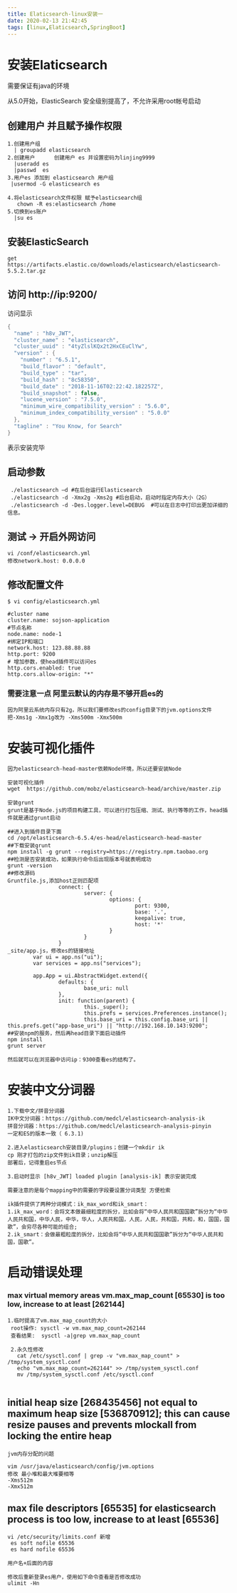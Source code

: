 ```yaml
---
title: Elaticsearch-linux安装一
date: 2020-02-13 21:42:45
tags: [linux,Elaticsearch,SpringBoot]
---
```


# 安装Elaticsearch

需要保证有java的环境



从5.0开始，ElasticSearch 安全级别提高了，不允许采用root帐号启动

## 创建用户 并且赋予操作权限

```
1.创建用户组    
  | groupadd elasticsearch
2.创建用户      创建用户 es 并设置密码为linjing9999
  |useradd es
  |passwd  es
3.用户es 添加到 elasticsearch 用户组
 |usermod -G elasticsearch es

4.将elasticsearch文件权限 赋予elasticsearch组
   chown -R es:elasticsearch /home
5.切换到es账户
  |su es
```

<!--more-->

## 安装ElasticSearch

```
get https://artifacts.elastic.co/downloads/elasticsearch/elasticsearch-5.5.2.tar.gz

```

## 访问 http://ip:9200/ 

访问显示

```java
{
  "name" : "h8v_JWT",
  "cluster_name" : "elasticsearch",
  "cluster_uuid" : "4tyZlslKQx2t2HxCEuClYw",
  "version" : {
    "number" : "6.5.1",
    "build_flavor" : "default",
    "build_type" : "tar",
    "build_hash" : "8c58350",
    "build_date" : "2018-11-16T02:22:42.182257Z",
    "build_snapshot" : false,
    "lucene_version" : "7.5.0",
    "minimum_wire_compatibility_version" : "5.6.0",
    "minimum_index_compatibility_version" : "5.0.0"
  },
  "tagline" : "You Know, for Search"
}
```

表示安装完毕

## 启动参数

```
 ./elasticsearch –d #在后台运行Elasticsearch
 ./elasticsearch -d -Xmx2g -Xms2g #后台启动，启动时指定内存大小（2G）
 ./elasticsearch -d -Des.logger.level=DEBUG  #可以在日志中打印出更加详细的信息。
```



## 测试 -> 开启外网访问

```
vi /conf/elasticsearch.yml
修改network.host: 0.0.0.0
```

## 修改配置文件

```
$ vi config/elasticsearch.yml

#cluster name
cluster.name: sojson-application
#节点名称
node.name: node-1
#绑定IP和端口
network.host: 123.88.88.88
http.port: 9200
# 增加参数，使head插件可以访问es  
http.cors.enabled: true  
http.cors.allow-origin: "*"
```

### 需要注意一点 阿里云默认的内存是不够开启es的

```
因为阿里云系统内存只有2g，所以我们要修改es的config目录下的jvm.options文件
把-Xms1g -Xmx1g改为 -Xms500m -Xmx500m
```

# 安装可视化插件

```
因为elasticsearch-head-master依赖Node环境，所以还要安装Node

安装可视化插件
wget  https://github.com/mobz/elasticsearch-head/archive/master.zip

安装grunt
grunt是基于Node.js的项目构建工具，可以进行打包压缩、测试、执行等等的工作，head插件就是通过grunt启动

##进入到插件目录下面
cd /opt/elasticsearch-6.5.4/es-head/elasticsearch-head-master
##下载安装grunt
npm install -g grunt --registry=https://registry.npm.taobao.org
##检测是否安装成功，如果执行命令后出现版本号就表明成功
grunt -version
##修改源码
Gruntfile.js,添加host正则匹配项
                connect: {
                        server: {
                                options: {
                                        port: 9300,
                                        base: '.',
                                        keepalive: true,
                                        host: '*'
                                }
                        }
                }
_site/app.js，修改es的链接地址
        var ui = app.ns("ui");
        var services = app.ns("services");

        app.App = ui.AbstractWidget.extend({
                defaults: {
                        base_uri: null
                },
                init: function(parent) {
                        this._super();
                        this.prefs = services.Preferences.instance();
                        this.base_uri = this.config.base_uri || this.prefs.get("app-base_uri") || "http://192.168.10.143:9200";
##安装npm的服务，然后再head目录下面启动插件
npm install
grunt server

然后就可以在浏览器中访问ip：9300查看es的结构了。
```



# 安装中文分词器

```
1.下载中文/拼音分词器
IK中文分词器：https://github.com/medcl/elasticsearch-analysis-ik
拼音分词器：https://github.com/medcl/elasticsearch-analysis-pinyin
一定和ES的版本一致（ 6.3.1)

2.进入elasticsearch安装目录/plugins；创建一个mkdir ik
cp 刚才打包的zip文件到ik目录；unzip解压
部署后，记得重启es节点

3.启动时显示 [h8v_JWT] loaded plugin [analysis-ik] 表示安装完成

需要注意的是每个mapping中的需要的字段要设置分词类型 方便检索

ik插件提供了两种分词模式：ik_max_word和ik_smart：
1.ik_max_word：会将文本做最细粒度的拆分，比如会将“中华人民共和国国歌”拆分为“中华人民共和国，中华人民，中华，华人，人民共和国，人民，人民，共和国，共和，和，国国，国歌”，会穷尽各种可能的组合;
2.ik_smart：会做最粗粒度的拆分，比如会将“中华人民共和国国歌”拆分为“中华人民共和国，国歌”。
```



# 启动错误处理

### max virtual memory areas vm.max_map_count [65530] is too low, increase to at least [262144]

```
1.临时提高了vm.max_map_count的大小
 root操作: sysctl -w vm.max_map_count=262144
 查看结果:  sysctl -a|grep vm.max_map_count
 
 2.永久性修改
   cat /etc/sysctl.conf | grep -v "vm.max_map_count" > /tmp/system_sysctl.conf
   echo "vm.max_map_count=262144" >> /tmp/system_sysctl.conf
   mv /tmp/system_sysctl.conf /etc/sysctl.conf
   
```

## initial heap size [268435456] not equal to maximum heap size [536870912]; this can cause resize pauses and prevents mlockall from locking the entire heap

```
jvm内存分配的问题

vim /usr/java/elasticsearch/config/jvm.options
修改 最小堆和最大堆要相等
-Xms512m
-Xmx512m
```

## max file descriptors [65535] for elasticsearch process is too low, increase to at least [65536]

```
vi /etc/security/limits.conf 新增
 es soft nofile 65536
 es hard nofile 65536

用户名+后面的内容

修改后重新登录es用户，使用如下命令查看是否修改成功
ulimit -Hn
```

